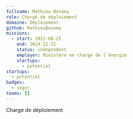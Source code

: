 ```yaml
---
fullname: Mathieu Bonamy
role: Chargé de déploiement
domaine: Déploiement
github: MathieuBonamy
missions:
  - start: 2022-08-25
    end: 2024-12-31
    status: independent
    employer: Ministère en charge de l'énergie
    startups:
      - potentiel
startups:
  - potentiel
badges:
  - segur
teams: []
---
```

Chargé de déploiement
